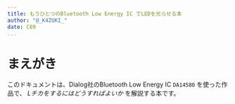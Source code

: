 ```yaml
---
title: もうひとつのBluetooth Low Energy IC でLEDを光らせる本
author: "@_K4ZUKI_"
date: C89
...
```


# まえがき
このドキュメントは、Dialog社のBluetooth Low Energy IC `DA14580` を使った作品で、
*Lチカをするにはどうすればよいか* を解説する本です。
